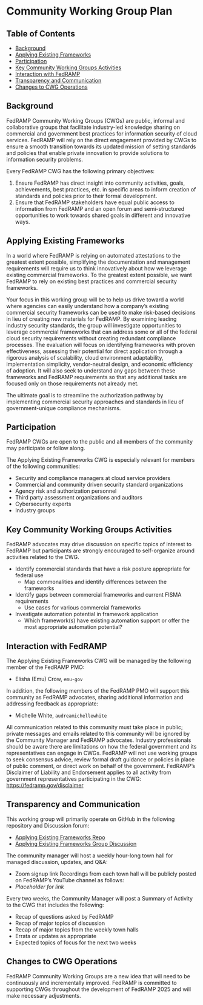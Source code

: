 # Community Working Group Plan

## Table of Contents 
- [Background](#background)
- [Applying Existing Frameworks](#appling-existing-frameworks)  
- [Participation](#participation)
- [Key Community Working Groups Activities](#key-community-working-groups-activities)
- [Interaction with FedRAMP](#interaction-with-fedramp)
- [Transparency and Communication](#transparency-and-communication)
- [Changes to CWG Operations](#changes-to-cwg-operations)

## Background

FedRAMP Community Working Groups (CWGs) are public, informal and collaborative groups that facilitate industry-led knowledge sharing on commercial and government best practices for information security of cloud services. FedRAMP will rely on the direct engagement provided by CWGs to ensure a smooth transition towards its updated mission of setting standards and policies that enable private innovation to provide solutions to information security problems.

Every FedRAMP CWG has the following primary objectives:

1. Ensure FedRAMP has direct insight into community activities, goals, achievements, best practices, etc. in specific areas to inform creation of standards and policies prior to their formal development.
1. Ensure that FedRAMP stakeholders have equal public access to information from FedRAMP and an open forum and semi-structured opportunities to work towards shared goals in different and innovative ways.

## Applying Existing Frameworks

In a world where FedRAMP is relying on automated attestations to the greatest extent possible, simplifying the documentation and management requirements will require us to think innovatively about how we leverage existing commercial frameworks. To the greatest extent possible, we want FedRAMP to rely on existing best practices and commercial security frameworks.

Your focus in this working group will be to help us drive toward a world where agencies can easily understand how a company’s existing commercial security frameworks can be used to make risk-based decisions in lieu of creating new materials for FedRAMP. By examining leading industry security standards, the group will investigate opportunities to leverage commercial frameworks that can address some or all of the federal cloud security requirements without creating redundant compliance processes. The evaluation will focus on identifying frameworks with proven effectiveness, assessing their potential for direct application through a rigorous analysis of scalability, cloud environment adaptability, implementation simplicity, vendor-neutral design, and economic efficiency of adoption. It will also seek to understand any gaps between these frameworks and FedRAMP requirements so that any additional tasks are focused only on those requirements not already met. 

The ultimate goal is to streamline the authorization pathway by implementing commercial security approaches and standards in lieu of government-unique compliance mechanisms.

## Participation

FedRAMP CWGs are open to the public and all members of the community may participate or follow along. 

The Applying Existing Frameworks CWG is especially relevant for members of the following communities:

- Security and compliance managers at cloud service providers  
- Commercial and community driven security standard organizations
- Agency risk and authorization personnel
- Third party assessment organizations and auditors
- Cybersecurity experts
- Industry groups

## Key Community Working Groups Activities
FedRAMP advocates may drive discussion on specific topics of interest to FedRAMP but participants are strongly encouraged to self-organize around activities related to the CWG. 

- Identify commercial standards that have a risk posture appropriate for federal use
  - Map commonalities and identify differences between the frameworks
- Identify gaps between commercial frameworks and current FISMA requirements
  - Use cases for various commercial frameworks
- Investigate automation potential in framework application
  - Which framework(s) have existing automation support or offer the most appropriate automation potential?

    
## Interaction with FedRAMP
The Applying Existing Frameworks CWG will be managed by the following member of the FedRAMP PMO:
- Elisha (Emu) Crow, `emu-gov`

In addition, the following members of the FedRAMP PMO will support this community as FedRAMP advocates, sharing additional information and addressing feedback as appropriate:  
- Michelle White, `audreamichellewhite`  

All communication related to this community must take place in public; private messages and emails related to this community will be ignored by the Community Manager and FedRAMP advocates.
Industry professionals should be aware there are limitations on how the federal government and its representatives can engage in CWGs. FedRAMP will not use working groups to seek consensus advice, review formal draft guidance or policies in place of public comment, or direct work on behalf of the government.
FedRAMP’s Disclaimer of Liability and Endorsement applies to all activity from government representatives participating in the CWG: https://fedramp.gov/disclaimer

## Transparency and Communication
This working group will primarily operate on GitHub in the following repository and Discussion forum:
- [Applying Existing Frameworks Repo](/)
- [Applying Existing Frameworks Group Discussion](../../discussions)

The community manager will host a weekly hour-long town hall for managed discussion, updates, and Q&A:
- Zoom signup link
Recordings from each town hall will be publicly posted on FedRAMP’s YouTube channel as follows:
- *Placeholder for link*

Every two weeks, the Community Manager will post a Summary of Activity to the CWG that includes the following:
- Recap of questions asked by FedRAMP
- Recap of major topics of discussion
- Recap of major topics from the weekly town halls
- Errata or updates as appropriate
- Expected topics of focus for the next two weeks

  
## Changes to CWG Operations
FedRAMP Community Working Groups are a new idea that will need to be continuously and incrementally improved. FedRAMP is committed to supporting CWGs throughout the development of FedRAMP 2025 and will make necessary adjustments.
